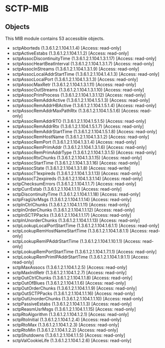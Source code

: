 # SCTP-MIB

## Objects

This MIB module contains 53 accessible objects.

- sctpAborteds (1.3.6.1.2.1.104.1.1.4) [Access: read-only]
- sctpActiveEstabs (1.3.6.1.2.1.104.1.1.2) [Access: read-only]
- sctpAssocDiscontinuityTime (1.3.6.1.2.1.104.1.3.1.17) [Access: read-only]
- sctpAssocHeartBeatInterval (1.3.6.1.2.1.104.1.3.1.7) [Access: read-only]
- sctpAssocInStreams (1.3.6.1.2.1.104.1.3.1.9) [Access: read-only]
- sctpAssocLocalAddrStartTime (1.3.6.1.2.1.104.1.4.1.3) [Access: read-only]
- sctpAssocLocalPort (1.3.6.1.2.1.104.1.3.1.3) [Access: read-only]
- sctpAssocMaxRetr (1.3.6.1.2.1.104.1.3.1.11) [Access: read-only]
- sctpAssocOutStreams (1.3.6.1.2.1.104.1.3.1.10) [Access: read-only]
- sctpAssocPrimProcess (1.3.6.1.2.1.104.1.3.1.12) [Access: read-only]
- sctpAssocRemAddrActive (1.3.6.1.2.1.104.1.5.1.3) [Access: read-only]
- sctpAssocRemAddrHBActive (1.3.6.1.2.1.104.1.5.1.4) [Access: read-only]
- sctpAssocRemAddrMaxPathRtx (1.3.6.1.2.1.104.1.5.1.6) [Access: read-only]
- sctpAssocRemAddrRTO (1.3.6.1.2.1.104.1.5.1.5) [Access: read-only]
- sctpAssocRemAddrRtx (1.3.6.1.2.1.104.1.5.1.7) [Access: read-only]
- sctpAssocRemAddrStartTime (1.3.6.1.2.1.104.1.5.1.8) [Access: read-only]
- sctpAssocRemHostName (1.3.6.1.2.1.104.1.3.1.2) [Access: read-only]
- sctpAssocRemPort (1.3.6.1.2.1.104.1.3.1.4) [Access: read-only]
- sctpAssocRemPrimAddr (1.3.6.1.2.1.104.1.3.1.6) [Access: read-only]
- sctpAssocRemPrimAddrType (1.3.6.1.2.1.104.1.3.1.5) [Access: read-only]
- sctpAssocRtxChunks (1.3.6.1.2.1.104.1.3.1.15) [Access: read-only]
- sctpAssocStartTime (1.3.6.1.2.1.104.1.3.1.16) [Access: read-only]
- sctpAssocState (1.3.6.1.2.1.104.1.3.1.8) [Access: read-write]
- sctpAssocT1expireds (1.3.6.1.2.1.104.1.3.1.13) [Access: read-only]
- sctpAssocT2expireds (1.3.6.1.2.1.104.1.3.1.14) [Access: read-only]
- sctpChecksumErrors (1.3.6.1.2.1.104.1.1.7) [Access: read-only]
- sctpCurrEstab (1.3.6.1.2.1.104.1.1.1) [Access: read-only]
- sctpDiscontinuityTime (1.3.6.1.2.1.104.1.1.18) [Access: read-only]
- sctpFragUsrMsgs (1.3.6.1.2.1.104.1.1.14) [Access: read-only]
- sctpInCtrlChunks (1.3.6.1.2.1.104.1.1.11) [Access: read-only]
- sctpInOrderChunks (1.3.6.1.2.1.104.1.1.12) [Access: read-only]
- sctpInSCTPPacks (1.3.6.1.2.1.104.1.1.17) [Access: read-only]
- sctpInUnorderChunks (1.3.6.1.2.1.104.1.1.13) [Access: read-only]
- sctpLookupLocalPortStartTime (1.3.6.1.2.1.104.1.6.1.1) [Access: read-only]
- sctpLookupRemHostNameStartTime (1.3.6.1.2.1.104.1.8.1.1) [Access: read-only]
- sctpLookupRemIPAddrStartTime (1.3.6.1.2.1.104.1.10.1.1) [Access: read-only]
- sctpLookupRemPortStartTime (1.3.6.1.2.1.104.1.7.1.1) [Access: read-only]
- sctpLookupRemPrimIPAddrStartTime (1.3.6.1.2.1.104.1.9.1.1) [Access: read-only]
- sctpMaxAssocs (1.3.6.1.2.1.104.1.2.5) [Access: read-only]
- sctpMaxInitRetr (1.3.6.1.2.1.104.1.2.7) [Access: read-only]
- sctpOutCtrlChunks (1.3.6.1.2.1.104.1.1.8) [Access: read-only]
- sctpOutOfBlues (1.3.6.1.2.1.104.1.1.6) [Access: read-only]
- sctpOutOrderChunks (1.3.6.1.2.1.104.1.1.9) [Access: read-only]
- sctpOutSCTPPacks (1.3.6.1.2.1.104.1.1.16) [Access: read-only]
- sctpOutUnorderChunks (1.3.6.1.2.1.104.1.1.10) [Access: read-only]
- sctpPassiveEstabs (1.3.6.1.2.1.104.1.1.3) [Access: read-only]
- sctpReasmUsrMsgs (1.3.6.1.2.1.104.1.1.15) [Access: read-only]
- sctpRtoAlgorithm (1.3.6.1.2.1.104.1.2.1) [Access: read-only]
- sctpRtoInitial (1.3.6.1.2.1.104.1.2.4) [Access: read-only]
- sctpRtoMax (1.3.6.1.2.1.104.1.2.3) [Access: read-only]
- sctpRtoMin (1.3.6.1.2.1.104.1.2.2) [Access: read-only]
- sctpShutdowns (1.3.6.1.2.1.104.1.1.5) [Access: read-only]
- sctpValCookieLife (1.3.6.1.2.1.104.1.2.6) [Access: read-only]
